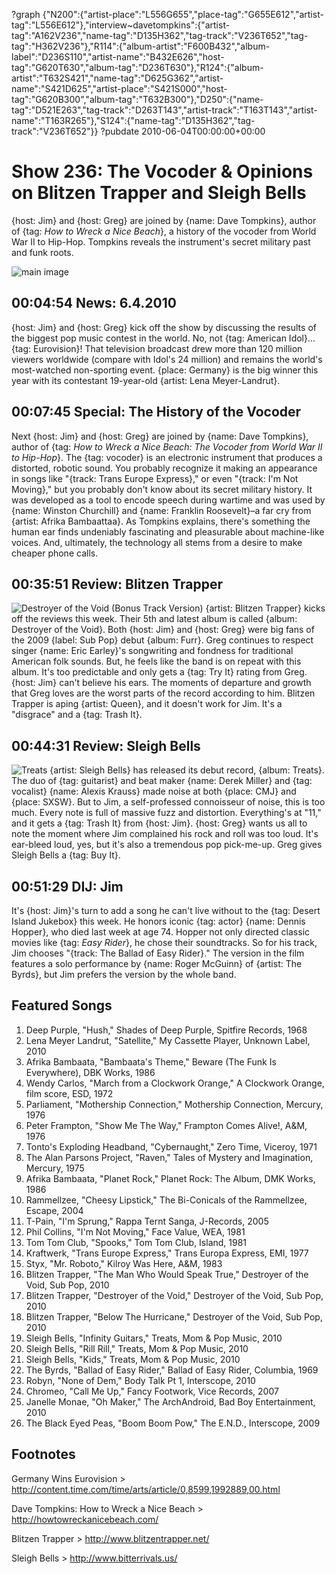 ?graph {"N200":{"artist-place":"L556G655","place-tag":"G655E612","artist-tag":"L556E612"},"interview~davetompkins":{"artist-tag":"A162V236","name-tag":"D135H362","tag-track":"V236T652","tag-tag":"H362V236"},"R114":{"album-artist":"F600B432","album-label":"D236S110","artist-name":"B432E626","host-tag":"G620T630","album-tag":"D236T630"},"R124":{"album-artist":"T632S421","name-tag":"D625G362","artist-name":"S421D625","artist-place":"S421S000","host-tag":"G620B300","album-tag":"T632B300"},"D250":{"name-tag":"D521E263","tag-track":"D263T143","artist-track":"T163T143","artist-name":"T163R265"},"S124":{"name-tag":"D135H362","tag-track":"V236T652"}}
?pubdate 2010-06-04T00:00:00+00:00

# Show 236: The Vocoder & Opinions on Blitzen Trapper and Sleigh Bells
{host: Jim} and {host: Greg} are joined by {name: Dave Tompkins}, author of {tag: *How to Wreck a Nice Beach*}, a history of the vocoder from World War II to Hip-Hop. Tompkins reveals the instrument's secret military past and funk roots.

![main image](http://static.soundopinions.org/images/2010/vocoder/1.jpg)

## 00:04:54 News: 6.4.2010
{host: Jim} and {host: Greg} kick off the show by discussing the results of the biggest pop music contest in the world. No, not {tag: American Idol}...{tag: Eurovision}! That television broadcast drew more than 120 million viewers worldwide (compare with Idol's 24 million) and remains the world's most-watched non-sporting event. {place: Germany} is the big winner this year with its contestant 19-year-old {artist: Lena Meyer-Landrut}. 

## 00:07:45 Special: The History of the Vocoder 
Next {host: Jim} and {host: Greg} are joined by {name: Dave Tompkins}, author of {tag: *How to Wreck a Nice Beach: The Vocoder from World War II to Hip-Hop*}. The {tag: vocoder} is an electronic instrument that produces a distorted, robotic sound. You probably recognize it making an appearance in songs like "{track: Trans Europe Express}," or even "{track: I'm Not Moving}," but you probably don't know about its secret military history. It was developed as a tool to encode speech during wartime and was used by {name: Winston Churchill} and {name: Franklin Roosevelt}–a far cry from {artist: Afrika Bambaattaa}. As Tompkins explains, there's something the human ear finds undeniably fascinating and pleasurable about machine-like voices. And, ultimately, the technology all stems from a desire to make cheaper phone calls.

## 00:35:51 Review: Blitzen Trapper
![Destroyer of the Void (Bonus Track Version)](http://is5.mzstatic.com/image/thumb/Music/v4/28/66/f7/2866f78c-d417-f895-87cd-f6c6f0c68672/source/600x600bb.jpg "5028207/372298888")
{artist: Blitzen Trapper} kicks off the reviews this week. Their 5th and latest album is called {album: Destroyer of the Void}. Both {host: Jim} and {host: Greg} were big fans of the 2009 {label: Sub Pop} debut {album: Furr}. Greg continues to respect singer {name: Eric Earley}'s songwriting and fondness for traditional American folk sounds. But, he feels like the band is on repeat with this album. It's too predictable and only gets a {tag: Try It} rating from Greg. {host: Jim} can't believe his ears. The moments of departure and growth that Greg loves are the worst parts of the record according to him. Blitzen Trapper is aping {artist: Queen}, and it doesn't work for Jim. It's a "disgrace" and a {tag: Trash It}.

## 00:44:31 Review: Sleigh Bells
![Treats](http://is1.mzstatic.com/image/thumb/Music/v4/26/15/b0/2615b036-e1bf-f487-d78b-b40cdf0fbe9b/source/600x600bb.jpg "370695831/371959684")
{artist: Sleigh Bells} has released its debut record, {album: Treats}. The duo of {tag: guitarist} and beat maker {name: Derek Miller} and {tag: vocalist} {name: Alexis Krauss} made noise at both {place: CMJ} and {place: SXSW}. But to Jim, a self-professed connoisseur of noise, this is too much. Every note is full of massive fuzz and distortion. Everything's at "11," and it gets a {tag: Trash It} from {host: Jim}. {host: Greg} wants us all to note the moment where Jim complained his rock and roll was too loud. It's ear-bleed loud, yes, but it's also a tremendous pop pick-me-up. Greg gives Sleigh Bells a {tag: Buy It}. 

## 00:51:29 DIJ: Jim
It's {host: Jim}'s turn to add a song he can't live without to the {tag: Desert Island Jukebox} this week. He honors iconic {tag: actor} {name: Dennis Hopper}, who died last week at age 74. Hopper not only directed classic movies like {tag: *Easy Rider*}, he chose their soundtracks. So for his track, Jim chooses "{track: The Ballad of Easy Rider}." The version in the film features a solo performance by {name: Roger McGuinn} of {artist: The Byrds}, but Jim prefers the version by the whole band.


## Featured Songs
1. Deep Purple, "Hush," Shades of Deep Purple, Spitfire Records, 1968
2. Lena Meyer Landrut, "Satellite," My Cassette Player, Unknown Label, 2010
3. Afrika Bambaata, "Bambaata's Theme," Beware (The Funk Is Everywhere), DBK Works, 1986
4. Wendy Carlos, "March from a Clockwork Orange," A Clockwork Orange, film score, ESD, 1972
5. Parliament, "Mothership Connection," Mothership Connection, Mercury, 1976
6. Peter Frampton, "Show Me The Way," Frampton Comes Alive!, A&M, 1976
7. Tonto's Exploding Headband, "Cybernaught," Zero Time, Viceroy, 1971
8. The Alan Parsons Project, "Raven," Tales of Mystery and Imagination, Mercury, 1975
9. Afrika Bambaata, "Planet Rock," Planet Rock: The Album, DMK Works, 1986
10. Rammellzee, "Cheesy Lipstick," The Bi-Conicals of the Rammellzee, Escape, 2004
11. T-Pain, "I'm Sprung," Rappa Ternt Sanga, J-Records, 2005
12. Phil Collins, "I'm Not Moving," Face Value, WEA, 1981
13. Tom Tom Club, "Spooks," Tom Tom Club, Island, 1981
14. Kraftwerk, "Trans Europe Express," Trans Europa Express, EMI, 1977
15. Styx, "Mr. Roboto," Kilroy Was Here, A&M, 1983
16. Blitzen Trapper, "The Man Who Would Speak True," Destroyer of the Void, Sub Pop, 2010
17. Blitzen Trapper, "Destroyer of the Void," Destroyer of the Void, Sub Pop, 2010
18. Blitzen Trapper, "Below The Hurricane," Destroyer of the Void, Sub Pop, 2010
19. Sleigh Bells, "Infinity Guitars," Treats, Mom & Pop Music, 2010
20. Sleigh Bells, "Rill Rill," Treats, Mom & Pop Music, 2010
21. Sleigh Bells, "Kids," Treats, Mom & Pop Music, 2010
22. The Byrds, "Ballad of Easy Rider," Ballad of Easy Rider, Columbia, 1969
23. Robyn, "None of Dem," Body Talk Pt 1, Interscope, 2010
24. Chromeo, "Call Me Up," Fancy Footwork, Vice Records, 2007
25. Janelle Monae, "Oh Maker," The ArchAndroid, Bad Boy Entertainment, 2010
26. The Black Eyed Peas, "Boom Boom Pow," The E.N.D., Interscope, 2009

## Footnotes

Germany Wins Eurovision > http://content.time.com/time/arts/article/0,8599,1992889,00.html

Dave Tompkins: How to Wreck a Nice Beach > http://howtowreckanicebeach.com/

Blitzen Trapper > http://www.blitzentrapper.net/

Sleigh Bells > http://www.bitterrivals.us/


